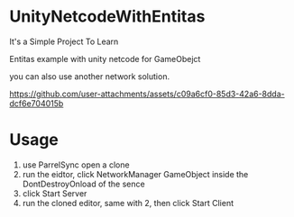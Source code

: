 # UnityNetcodeWithEntitas

It's a Simple Project To Learn

Entitas example with unity netcode for GameObejct

you can also use another network solution.

https://github.com/user-attachments/assets/c09a6cf0-85d3-42a6-8dda-dcf6e704015b

# Usage
1. use ParrelSync open a clone
2. run the eidtor, click NetworkManager GameObject inside the DontDestroyOnload of the sence
3. click Start Server
4. run the cloned editor, same with 2, then click Start Client
